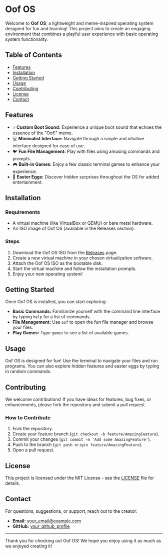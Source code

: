 # Oof OS

Welcome to **Oof OS**, a lightweight and meme-inspired operating system designed for fun and learning! This project aims to create an engaging environment that combines a playful user experience with basic operating system functionality.

## Table of Contents

- [Features](#features)
- [Installation](#installation)
- [Getting Started](#getting-started)
- [Usage](#usage)
- [Contributing](#contributing)
- [License](#license)
- [Contact](#contact)

## Features

- 🎶 **Custom Boot Sound:** Experience a unique boot sound that echoes the essence of the "Oof!" meme.
- 💻 **Minimalist Interface:** Navigate through a simple and intuitive interface designed for ease of use.
- 🐦 **Fun File Management:** Play with files using amusing commands and prompts.
- 🎮 **Built-in Games:** Enjoy a few classic terminal games to enhance your experience.
- 🎉 **Easter Eggs:** Discover hidden surprises throughout the OS for added entertainment.

## Installation

### Requirements

- A virtual machine (like VirtualBox or QEMU) or bare metal hardware.
- An ISO image of Oof OS (available in the Releases section).

### Steps

1. Download the Oof OS ISO from the [Releases](#) page.
2. Create a new virtual machine in your chosen virtualization software.
3. Attach the Oof OS ISO as the bootable disk.
4. Start the virtual machine and follow the installation prompts.
5. Enjoy your new operating system!

## Getting Started

Once Oof OS is installed, you can start exploring:

- **Basic Commands:** Familiarize yourself with the command line interface by typing `help` for a list of commands.
- **File Management:** Use `oof` to open the fun file manager and browse your files.
- **Play Games:** Type `games` to see a list of available games.

## Usage

Oof OS is designed for fun! Use the terminal to navigate your files and run programs. You can also explore hidden features and easter eggs by typing in random commands.

## Contributing

We welcome contributions! If you have ideas for features, bug fixes, or enhancements, please fork the repository and submit a pull request.

### How to Contribute

1. Fork the repository.
2. Create your feature branch (`git checkout -b feature/AmazingFeature`).
3. Commit your changes (`git commit -m 'Add some AmazingFeature'`).
4. Push to the branch (`git push origin feature/AmazingFeature`).
5. Open a pull request.

## License

This project is licensed under the MIT License - see the [LICENSE](LICENSE) file for details.

## Contact

For questions, suggestions, or support, reach out to the creator:

- **Email:** [your_email@example.com](mailto:your_email@example.com)
- **GitHub:** [your_github_profile](https://github.com/your_github_profile)

---

Thank you for checking out Oof OS! We hope you enjoy using it as much as we enjoyed creating it!
